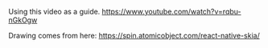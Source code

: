 Using this video as a guide. https://www.youtube.com/watch?v=rqbu-nGkOgw

Drawing comes from here: https://spin.atomicobject.com/react-native-skia/
